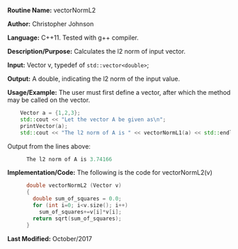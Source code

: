 **Routine Name:** vectorNormL2

**Author:** Christopher Johnson

**Language:** C++11. Tested with g++ compiler.

**Description/Purpose:**
Calculates the l2 norm of input vector.

**Input:**
Vector v, typedef of `std::vector<double>`;

**Output:**
A double, indicating the l2 norm of the input value.

**Usage/Example:**
The user must first define a vector, after which the method may be called on the vector.
```C++
    Vector a = {1,2,3};
    std::cout << "Let the vector A be given as\n";
    printVector(a);
    std::cout << "The l2 norm of A is " << vectorNormL1(a) << std::endl;
```
Output from the lines above:
```c++
      The l2 norm of A is 3.74166
```


**Implementation/Code:** The following is the code for vectorNormL2(v)
```c++
      double vectorNormL2 (Vector v)
      {
        double sum_of_squares = 0.0;
        for (int i=0; i<v.size(); i++)
          sum_of_squares+=v[i]*v[i];
        return sqrt(sum_of_squares);
      }
```
**Last Modified:** October/2017
